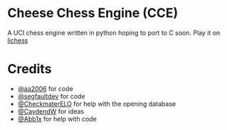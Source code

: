 # Cheese Chess Engine (CCE)
A UCI chess engine written in python hoping to port to C soon. Play it on [lichess](https://lichess.org/@/Cheese_Chess_Engine)

# Credits
- [@aa2006](https://github.com/aa2006) for code
- [@segfaultdev](https://github.com/segfaultdev) for code
- [@CheckmaterELO](https://lichess.org/@/CheckmaterELO) for help with the opening database
- [@CaydendW](https://github.com/CaydendW) for ideas
- [@Abb1x](https://github.com/Abb1x) for help with code